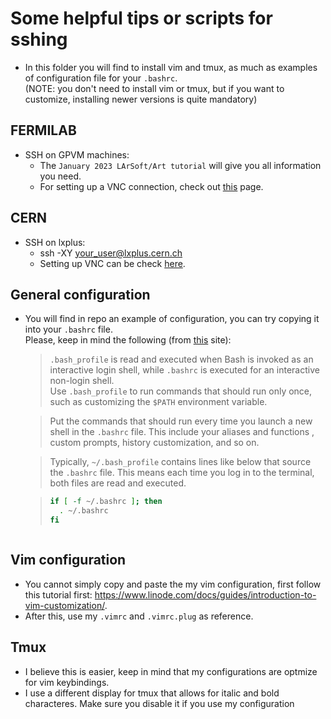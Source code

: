 # Some helpful tips or scripts for sshing

  * In this folder you will find to install vim and tmux, as much as examples of configuration file for your `.bashrc`.  
  (NOTE: you don't need to install vim or tmux, but if you want to customize, installing newer versions is quite mandatory)

## FERMILAB

* SSH on GPVM machines:
  * The `January 2023 LArSoft/Art tutorial` will give you all information you need.
  * For setting up a VNC connection, check out [this](https://wiki.dunescience.org/wiki/DUNE_Computing/Using_VNC_Connections_on_the_dunegpvms) page.

## CERN
* SSH on lxplus:
  * ssh -XY your_user@lxplus.cern.ch
  * Setting up VNC can be check [here](https://homepages.uc.edu/~schreihf/uchenry/post/vnc-to-lxplus/).



## General configuration

* You will find in repo an example of configuration, you can try copying it into your `.bashrc` file.  
Please, keep in mind the following (from [this](https://linuxize.com/post/bashrc-vs-bash-profile/) site):

    > `.bash_profile` is read and executed when Bash is invoked as an interactive login shell, while `.bashrc` is executed for an interactive non-login shell.  
    > Use `.bash_profile` to run commands that should run only once, such as customizing the `$PATH` environment variable. 

    > Put the commands that should run every time you launch a new shell in the `.bashrc` file. This include your aliases and functions , custom prompts, history customization, and so on.

    > Typically, `~/.bash_profile` contains lines like below that source the `.bashrc` file. This means each time you log in to the terminal, both files are read and executed.

    > ``` sh
    > if [ -f ~/.bashrc ]; then
    >   . ~/.bashrc
    > fi

    > ```
  
## Vim configuration

* You cannot simply copy and paste the my vim configuration, first follow this tutorial first: <https://www.linode.com/docs/guides/introduction-to-vim-customization/>.
* After this, use my `.vimrc` and `.vimrc.plug` as reference.

## Tmux

* I believe this is easier, keep in mind that my configurations are optmize for vim keybindings.
* I use a different display for tmux that allows for italic and bold characteres. Make sure you disable it if you use my configuration


